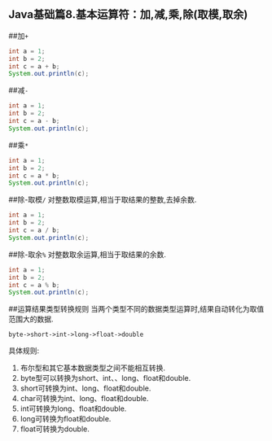 Java基础篇8.基本运算符：加,减,乘,除(取模,取余)
---

##加`+`
```java
int a = 1;
int b = 2;
int c = a + b;
System.out.println(c);
```

##减`-`
```java
int a = 1;
int b = 2;
int c = a - b;
System.out.println(c);
```

##乘`*`
```java
int a = 1;
int b = 2;
int c = a * b;
System.out.println(c);
```

##除-取模`/`
对整数取模运算,相当于取结果的整数,去掉余数.
```java
int a = 1;
int b = 2;
int c = a / b;
System.out.println(c);
```

##除-取余`%`
对整数取余运算,相当于取结果的余数.
```java
int a = 1;
int b = 2;
int c = a % b;
System.out.println(c);
```

##运算结果类型转换规则
当两个类型不同的数据类型运算时,结果自动转化为取值范围大的数据.

	byte->short->int->long->float->double

具体规则:
1. 布尔型和其它基本数据类型之间不能相互转换. 
2. byte型可以转换为short、int、、long、float和double. 
3. short可转换为int、long、float和double. 
4. char可转换为int、long、float和double. 
5. int可转换为long、float和double. 
6. long可转换为float和double. 
7. float可转换为double. 



